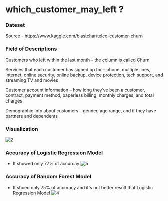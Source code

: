 # which_customer_may_left ?

### Dateset
Source - https://www.kaggle.com/blastchar/telco-customer-churn

### Field of Descriptions

Customers who left within the last month – the column is called Churn

Services that each customer has signed up for – phone, multiple lines, internet, online security, online backup, device protection, tech support, and streaming TV and movies

Customer account information – how long they’ve been a customer, contract, payment method, paperless billing, monthly charges, and total charges

Demographic info about customers – gender, age range, and if they have partners and dependents


### Visualization 
![2](https://user-images.githubusercontent.com/39496126/119971458-330a7b00-bfdb-11eb-873b-29709348179f.PNG)

### Accuracy of Logistic Regression Model
- It showed only 77% of accurcay
![5](https://user-images.githubusercontent.com/39496126/119976272-12452400-bfe1-11eb-80a6-cb294462db59.PNG)

### Accuracy of Random Forest Model
- It shoed only 75% of accuracy and it's not better result that Logistic Regression Model
![4](https://user-images.githubusercontent.com/39496126/119976114-d742f080-bfe0-11eb-9baf-bcece6520e12.PNG)




